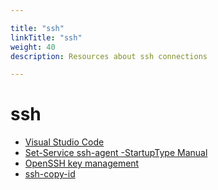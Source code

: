 ```yaml
---

title: "ssh"  
linkTitle: "ssh"  
weight: 40  
description: Resources about ssh connections

---
```


# ssh

*   [Visual Studio Code](https://code.visualstudio.com/docs/remote/troubleshooting)
*   [Set-Service ssh-agent -StartupType Manual](https://github.com/lukesampson/pshazz/issues/70)
*   [OpenSSH key management](https://docs.microsoft.com/en-us/windows-server/administration/openssh/openssh_keymanagement)
*   [ssh-copy-id](https://www.digitalocean.com/community/tutorials/how-to-set-up-ssh-keys-on-ubuntu-1804)
